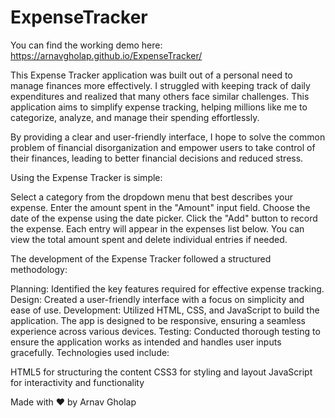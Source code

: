 # ExpenseTracker
You can find the working demo here: https://arnavgholap.github.io/ExpenseTracker/

This Expense Tracker application was built out of a personal need to manage finances more effectively. I struggled with keeping track of daily expenditures and realized that many others face similar challenges. This application aims to simplify expense tracking, helping millions like me to categorize, analyze, and manage their spending effortlessly.

By providing a clear and user-friendly interface, I hope to solve the common problem of financial disorganization and empower users to take control of their finances, leading to better financial decisions and reduced stress.

Using the Expense Tracker is simple:

Select a category from the dropdown menu that best describes your expense.
Enter the amount spent in the "Amount" input field.
Choose the date of the expense using the date picker.
Click the "Add" button to record the expense.
Each entry will appear in the expenses list below. You can view the total amount spent and delete individual entries if needed.

The development of the Expense Tracker followed a structured methodology:

Planning: Identified the key features required for effective expense tracking.
Design: Created a user-friendly interface with a focus on simplicity and ease of use.
Development: Utilized HTML, CSS, and JavaScript to build the application. The app is designed to be responsive, ensuring a seamless experience across various devices.
Testing: Conducted thorough testing to ensure the application works as intended and handles user inputs gracefully.
Technologies used include:

HTML5 for structuring the content
CSS3 for styling and layout
JavaScript for interactivity and functionality

Made with ❤ by Arnav Gholap
